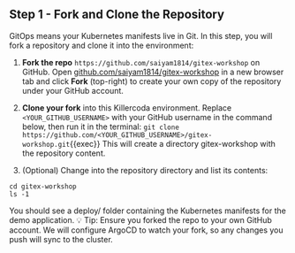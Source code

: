 ## Step 1 - Fork and Clone the Repository

GitOps means your Kubernetes manifests live in Git. In this step, you will fork a repository and clone it into the environment:

1. **Fork the repo** `https://github.com/saiyam1814/gitex-workshop` on GitHub. Open [github.com/saiyam1814/gitex-workshop](https://github.com/saiyam1814/gitex-workshop) in a new browser tab and click **Fork** (top-right) to create your own copy of the repository under your GitHub account.

2. **Clone your fork** into this Killercoda environment. Replace `<YOUR_GITHUB_USERNAME>` with your GitHub username in the command below, then run it in the terminal:
`git clone https://github.com/<YOUR_GITHUB_USERNAME>/gitex-workshop.git`{{exec}}
This will create a directory gitex-workshop with the repository content.
3. (Optional) Change into the repository directory and list its contents:
```
cd gitex-workshop
ls -1

```
You should see a deploy/ folder containing the Kubernetes manifests for the demo application.
💡 Tip: Ensure you forked the repo to your own GitHub account. We will configure ArgoCD to watch your fork, so any changes you push will sync to the cluster.
